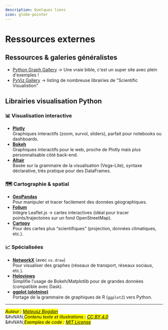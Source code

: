 ```yaml
---
description: Quelques liens
icon: globe-pointer
---
```


# Ressources externes

## Ressources & galeries généralistes

* [Python Graph Gallery](https://python-graph-gallery.com/) → Une vraie bible, c'est un super site avec plein d'exemples !&#x20;
* [PyViz Gallery](https://pyviz.org/scivis/index.html) → listing de nombreuse librairies de "Scientific Visualistion"

## Librairies visualisation Python &#x20;

### 📊 Visualisation interactive

* [**Plotly** ](https://plotly.com/python/)\
  Graphiques interactifs (zoom, survol, sliders), parfait pour notebooks ou dashboards.
* [**Bokeh**](https://bokeh.org/) \
  Graphiques interactifs pour le web, proche de Plotly mais plus personnalisable côté back-end.
* [**Altair**](https://altair-viz.github.io/) \
  Basée sur la grammaire de la visualisation (Vega-Lite), syntaxe déclarative, très pratique pour des DataFrames.

### 🗺️ Cartographie & spatial

* [**GeoPandas** ](https://geopandas.org/)\
  Pour manipuler et tracer facilement des données géographiques.
* [**Folium**](https://python-visualization.github.io/folium/) \
  Intègre Leaflet.js → cartes interactives (idéal pour tracer points/trajectoires sur un fond OpenStreetMap).
* [**Cartopy** ](https://scitools.org.uk/cartopy/docs/latest/)\
  Pour des cartes plus “scientifiques” (projection, données climatiques, etc.).

### 📈 Spécialisées

* [**NetworkX**](https://networkx.org/) (avec `nx.draw`)\
  Pour visualiser des graphes (réseaux de transport, réseaux sociaux, etc.).
* [**Holoviews**](https://holoviews.org/) \
  Simplifie l’usage de Bokeh/Matplotlib pour de grandes données (compatible avec Dask).
* [**ggplot (plotnine)**](https://plotnine.readthedocs.io/) \
  Portage de la grammaire de graphiques de R (`ggplot2`) vers Python.

***

_<mark style="color:$info;">Auteur :</mark>_ [_<mark style="color:$info;">Mateusz Bogdan</mark>_](https://matbog.github.io/)\
&#xNAN;_<mark style="color:$info;">Contenu texte et illustrations :</mark>_ [_<mark style="color:$info;">CC BY 4.0</mark>_](https://creativecommons.org/licenses/by/4.0/)\
&#xNAN;_<mark style="color:$info;">Exemples de code :</mark>_ [_<mark style="color:$info;">MIT License</mark>_](https://opensource.org/licenses/MIT)
